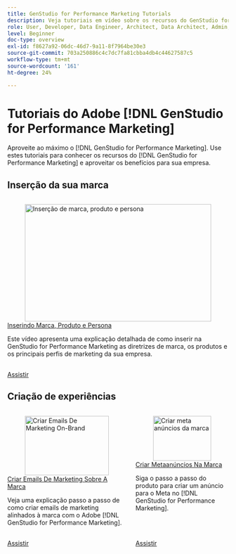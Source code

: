 ```yaml
---
title: GenStudio for Performance Marketing Tutorials
description: Veja tutoriais em vídeo sobre os recursos do GenStudio for Performance Marketing. Saiba como criar rapidamente ativos de marca, gerar variações e otimizar experiências.
role: User, Developer, Data Engineer, Architect, Data Architect, Admin, Leader
level: Beginner
doc-type: overview
exl-id: f8627a92-06dc-46d7-9a11-8f7964be30e3
source-git-commit: 703a250886c4c7dc7fa81cbba4db4c44627587c5
workflow-type: tm+mt
source-wordcount: '161'
ht-degree: 24%

---
```


# Tutoriais do Adobe [!DNL GenStudio for Performance Marketing]


Aproveite ao máximo o [!DNL GenStudio for Performance Marketing]. Use estes tutoriais para conhecer os recursos do [!DNL GenStudio for Performance Marketing] e aproveitar os benefícios para sua empresa.

## Inserção da sua marca

<!-- CARDS

* ./inputting-your-brand/inputting-brand-product-persona.md

-->
<!-- START CARDS HTML - DO NOT MODIFY BY HAND -->
<div class="columns">
    <div class="column is-half-tablet is-half-desktop is-one-third-widescreen" aria-label="Inputting Brand, Product, and Persona">
        <div class="card" style="height: 100%; display: flex; flex-direction: column; height: 100%;">
            <div class="card-image">
                <figure class="image x-is-16by9">
                    <a href="./inputting-your-brand/inputting-brand-product-persona.md" title="Inserção de marca, produto e persona" target="_blank" rel="referrer">
                        <img class="is-bordered-r-small" src="https://video.tv.adobe.com/v/3439371/?format=jpeg&nocache=1732633204686" alt="Inserção de marca, produto e persona"
                             style="width: 100%; aspect-ratio: 16 / 9; object-fit: cover; overflow: hidden; display: block; margin: auto;">
                    </a>
                </figure>
            </div>
            <div class="card-content is-padded-small" style="display: flex; flex-direction: column; flex-grow: 1; justify-content: space-between;">
                <div class="top-card-content">
                    <p class="headline is-size-6 has-text-weight-bold">
                        <a href="./inputting-your-brand/inputting-brand-product-persona.md" target="_blank" rel="referrer" title="Inserção de marca, produto e persona">Inserindo Marca, Produto e Persona</a>
                    </p>
                    <p class="is-size-6">Este vídeo apresenta uma explicação detalhada de como inserir na GenStudio for Performance Marketing as diretrizes de marca, os produtos e os principais perfis de marketing da sua empresa.</p>
                </div>
                <a href="./inputting-your-brand/inputting-brand-product-persona.md" target="_blank" rel="referrer" class="spectrum-Button spectrum-Button--outline spectrum-Button--primary spectrum-Button--sizeM" style="align-self: flex-start; margin-top: 1rem;">
                    <span class="spectrum-Button-label has-no-wrap has-text-weight-bold">Assistir</span>
                </a>
            </div>
        </div>
    </div>
</div>
<!-- END CARDS HTML - DO NOT MODIFY BY HAND -->

## Criação de experiências

<!-- CARDS

* ./creating-experiences/creating-on-brand-emails.md
* ./creating-experiences/creating-on-meta-ads.md

-->
<!-- START CARDS HTML - DO NOT MODIFY BY HAND -->
<div class="columns">
    <div class="column is-half-tablet is-half-desktop is-one-third-widescreen" aria-label="Create On-Brand Marketing Emails">
        <div class="card" style="height: 100%; display: flex; flex-direction: column; height: 100%;">
            <div class="card-image">
                <figure class="image x-is-16by9">
                    <a href="./creating-experiences/creating-on-brand-emails.md" title="Criar Emails De Marketing On-Brand" target="_blank" rel="referrer">
                        <img class="is-bordered-r-small" src="https://video.tv.adobe.com/v/3435056/?format=jpeg&nocache=1732633205780" alt="Criar Emails De Marketing On-Brand"
                             style="width: 100%; aspect-ratio: 16 / 9; object-fit: cover; overflow: hidden; display: block; margin: auto;">
                    </a>
                </figure>
            </div>
            <div class="card-content is-padded-small" style="display: flex; flex-direction: column; flex-grow: 1; justify-content: space-between;">
                <div class="top-card-content">
                    <p class="headline is-size-6 has-text-weight-bold">
                        <a href="./creating-experiences/creating-on-brand-emails.md" target="_blank" rel="referrer" title="Criar Emails De Marketing On-Brand">Criar Emails De Marketing Sobre A Marca</a>
                    </p>
                    <p class="is-size-6">Veja uma explicação passo a passo de como criar emails de marketing alinhados à marca com o Adobe [!DNL GenStudio for Performance Marketing].</p>
                </div>
                <a href="./creating-experiences/creating-on-brand-emails.md" target="_blank" rel="referrer" class="spectrum-Button spectrum-Button--outline spectrum-Button--primary spectrum-Button--sizeM" style="align-self: flex-start; margin-top: 1rem;">
                    <span class="spectrum-Button-label has-no-wrap has-text-weight-bold">Assistir</span>
                </a>
            </div>
        </div>
    </div>
    <div class="column is-half-tablet is-half-desktop is-one-third-widescreen" aria-label="Create On-Brand Meta Ads">
        <div class="card" style="height: 100%; display: flex; flex-direction: column; height: 100%;">
            <div class="card-image">
                <figure class="image x-is-16by9">
                    <a href="./creating-experiences/creating-on-meta-ads.md" title="Criar meta anúncios da marca" target="_blank" rel="referrer">
                        <img class="is-bordered-r-small" src="https://video.tv.adobe.com/v/3435057/?format=jpeg&nocache=1732633205785" alt="Criar meta anúncios da marca"
                             style="width: 100%; aspect-ratio: 16 / 9; object-fit: cover; overflow: hidden; display: block; margin: auto;">
                    </a>
                </figure>
            </div>
            <div class="card-content is-padded-small" style="display: flex; flex-direction: column; flex-grow: 1; justify-content: space-between;">
                <div class="top-card-content">
                    <p class="headline is-size-6 has-text-weight-bold">
                        <a href="./creating-experiences/creating-on-meta-ads.md" target="_blank" rel="referrer" title="Criar meta anúncios da marca">Criar Metaanúncios Na Marca</a>
                    </p>
                    <p class="is-size-6">Siga o passo a passo do produto para criar um anúncio para o Meta no [!DNL GenStudio for Performance Marketing].</p>
                </div>
                <a href="./creating-experiences/creating-on-meta-ads.md" target="_blank" rel="referrer" class="spectrum-Button spectrum-Button--outline spectrum-Button--primary spectrum-Button--sizeM" style="align-self: flex-start; margin-top: 1rem;">
                    <span class="spectrum-Button-label has-no-wrap has-text-weight-bold">Assistir</span>
                </a>
            </div>
        </div>
    </div>
</div>
<!-- END CARDS HTML - DO NOT MODIFY BY HAND -->

<!-- 

To get started, 

* See the **"What's New"** section below for the latest updates and features
* **Staff Picks** highlights some of our favorite content 
* Explore the content by topic and subtopic in the **left navigation**
* Use the **search** field at the top of the page if you know what you want to learn

Curated learning experiences by role and skill level are also offered in the courses section. Simply sign-in with your Adobe ID and navigate to **Learn > Recommended courses** in the top navigation.


<div id="recs-overview-body-1"></div>
<div id="recs-overview-body-2"></div>
<div id="recs-overview-body-3"></div>
<div id="recs-overview-body-4"></div>
<div id="recs-overview-body-5"></div>
<div id="recs-overview-body-6"></div>

<div id="staff-picks-section">

-->

<!--  
## Staff picks

<table>
<tr>
  <td>
    <a href="./creating-experiences/creating-on-brand-emails.md">
      <img alt="Creating On-Brand Marketing Emails" src="https://video.tv.adobe.com/v/3435056?format=jpeg" />
    </a>
    <div>
      <a href="./creating-experiences/creating-on-brand-emails.md">
    <strong>Creating On-Brand Marketing Emails</strong>
    </a>
    </div>
    <p>
    <em>A step by step explanation of how to create on-brand marketing emails with Adobe's GenStudio for Performance Marketing.</em>
    <p>
  </td>
  <td>
    <a href="./creating-experiences/creating-on-meta-ads.md">
      <img alt="Creating On-Brand Meta Ads" src="https://video.tv.adobe.com/v/3435057?format=jpeg" />
    </a>
    <div>
      <a href="./creating-experiences/creating-on-meta-ads.md">
    <strong>Creating On-Brand Meta Ads</strong>
    </a>
    </div>
    <p>
    <em>Follow a step-by-step product walk-thru of creating a meta ad in GenStudio for Performance Marketing.</em>
    <p>
  </td>
</table>

</div>

 
## Additional resources

[Adobe Analytics documentation](https://experienceleague.adobe.com/docs/analytics.html?lang=pt-BR)

-->
